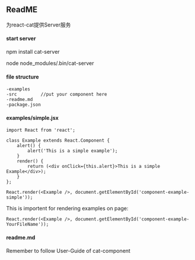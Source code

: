 ## ReadME

为react-cat提供Server服务


#### start server

npm install cat-server

node node_modules/.bin/cat-server


#### file structure

	-examples
	-src	     //put your component here
	-readme.md
	-package.json

#### examples/simple.jsx

	import React from 'react';

	class Example extends React.Component {
  		alert() {
        	alert('This is a simple example');
      	}
    	render() {
        	return (<div onClick={this.alert}>This is a simple Example</div>);
    	}
	};

	React.render(<Example />, document.getElementById('component-example-simple'));

This is importent for rendering examples on page:

`React.render(<Example />, document.getElementById('component-example-YourFileName'));
`
#### readme.md

Remember to follow User-Guide of cat-component
